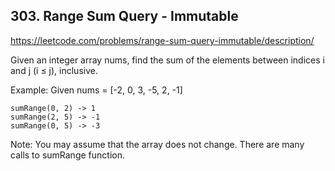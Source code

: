 ## 303. Range Sum Query - Immutable

https://leetcode.com/problems/range-sum-query-immutable/description/

Given an integer array nums, find the sum of the elements between indices i and j (i ≤ j), inclusive.

Example:
Given nums = [-2, 0, 3, -5, 2, -1]

```
sumRange(0, 2) -> 1
sumRange(2, 5) -> -1
sumRange(0, 5) -> -3
```

Note:
You may assume that the array does not change.
There are many calls to sumRange function.
